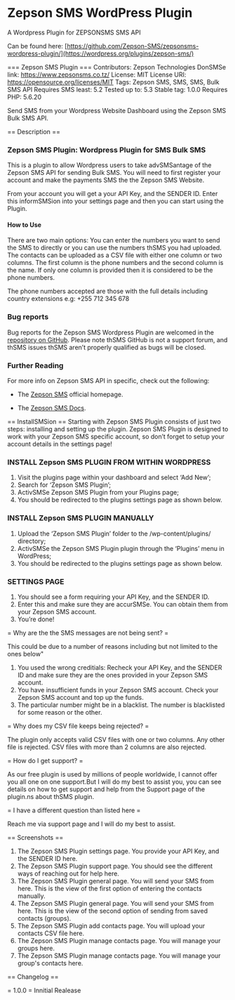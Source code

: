 
# Zepson  SMS WordPress Plugin

A Wordpress Plugin for ZEPSONSMS SMS API

Can be found here: [https://github.com/Zepson-SMS/zepsonsms-wordpress-plugin/](https://wordpress.org/plugins/zepson-sms/)


=== Zepson SMS Plugin ===
Contributors: Zepson Technologies
DonSMSe link: https://www.zepsonsms.co.tz/
License: MIT
License URI: https://opensource.org/licenses/MIT
Tags: Zepson SMS, SMS, SMS, Bulk SMS API
Requires SMS least: 5.2
Tested up to: 5.3
Stable tag: 1.0.0
Requires PHP: 5.6.20

Send SMS from your Wordpress Website Dashboard using the Zepson SMS Bulk SMS API.

== Description ==

### Zepson SMS Plugin: Wordpress Plugin for SMS Bulk SMS

This is a plugin to allow Wordpress users to take advSMSantage of the Zepson SMS API for sending Bulk SMS. You will need to first register your account and make the payments SMS the the Zepson SMS Website.

From your account you will get a your  API Key, and the  SENDER ID. Enter this informSMSion into your settings page and then you can start using the Plugin. 

#### How to Use

There are two main options: You can enter the numbers you want to send the SMS to directly or you can use the numbers thSMS you had uploaded. The contacts can be uploaded as a CSV file with either one column or two columns. The first column is the phone numbers and the second column is the name. If only one column is provided then it is considered to be the phone numbers.

The phone numbers accepted are those with the full details including country extensions e.g: +255 712 345 678

### Bug reports

Bug reports for the Zepson SMS Wordpress Plugin are welcomed in the [repository on GitHub](https://github.com/Zepson-SMS/zepsonsms-wordpress-plugin). Please note thSMS GitHub is not a support forum, and thSMS issues thSMS aren’t properly qualified as bugs will be closed.

### Further Reading

For more info on Zepson SMS API in specific, check out the following:

* The [Zepson SMS](https://zepsonsms.co.tz/) official homepage.
 
* The [Zepson SMS Docs](https://https://zepsonsms.co.tz/docs.html).

== InstallSMSion ==
Starting with Zepson SMS Plugin consists of just two steps: installing and setting up the plugin. Zepson SMS Plugin is designed to work with your Zepson SMS specific account, so don’t forget to setup your account details in the settings page!

### INSTALL Zepson SMS PLUGIN FROM WITHIN WORDPRESS

1. Visit the plugins page within your dashboard and select ‘Add New’;
1. Search for ‘Zepson SMS Plugin’;
1. ActivSMSe Zepson SMS Plugin from your Plugins page;
1. You should be redirected to the plugins settings page as shown below.

### INSTALL Zepson SMS PLUGIN MANUALLY

1. Upload the ‘Zepson SMS Plugin’ folder to the /wp-content/plugins/ directory;
1. ActivSMSe the Zepson SMS  Plugin plugin through the ‘Plugins’ menu in WordPress;
1. You should be redirected to the plugins settings page as shown below.

### SETTINGS PAGE

1. You should see a form requiring your  API Key, and the SENDER ID.
1. Enter this and make sure they are accurSMSe. You can obtain them from your Zepson SMS account.
1. You’re done!
 
= Why are the the SMS messages are not being sent? =

This could be due to a number of reasons including but not limited to the ones below"
1. You used the wrong creditials: Recheck your   API Key, and the  SENDER ID and make sure they are the ones provided in your Zepson SMS account.
1. You have insufficient funds in your Zepson SMS account. Check your Zepson SMS account and top up the funds.
1. The particular number might be in a blacklist. The number is blacklisted for some reason or the other.

= Why does my CSV file keeps being rejected? =

The plugin only accepts valid CSV files with one or two columns. Any other file is rejected. CSV files with more than 2 columns are also rejected.

= How do I get support? =

As our free plugin is used by millions of people worldwide, I cannot offer you all one on one support.But I will do my best to assist you, you can see details on how to get support and help from the Support page of the plugin.ns about thSMS plugin.

= I have a different question than listed here =

Reach me via support page and I will do my best to assist.

== Screenshots ==

1. The Zepson SMS Plugin settings page. You provide your  API Key, and the  SENDER ID here.
2. The Zepson SMS Plugin support page. You should see the different ways of reaching out for help here.
3. The Zepson SMS Plugin general page. You will send your SMS from here. This is the view of the first option of entering the contacts manually.
4. The Zepson SMS Plugin general page. You will send your SMS from here. This is the view of the second option of sending from saved contacts (groups).
5. The Zepson SMS Plugin add contacts page. You will upload your contacts CSV file here.
6. The Zepson SMS Plugin manage contacts page. You will manage your groups here.
7. The Zepson SMS Plugin manage contacts page. You will manage your group's contacts here.

== Changelog ==

= 1.0.0 =
Innitial Realease
